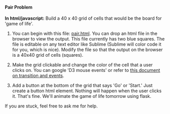 #### Pair Problem

**In html/javascript:** Build a 40 x 40 grid of cells that would be the board for 'game of life'. 

1) You can begin with this file: [pair.html](pair.html). You can drop an html file in the browser to view the output. This file currently has two blue squares. The file is editable on any text editor like Sublime (Sublime will color code it for you, which is nice). Modify the file so that the output on the browser is a 40x40 grid of cells (squares).

2) Make the grid clickable and change the color of the cell that a user clicks on. You can google 'D3 mouse events' or refer to [this document on transition and events](transitions_and_events.md).

3) Add a button at the bottom of the grid that says 'Go' or 'Start.' Just create a button html element. Nothing will happen when the user clicks it. That's fine. We'll animate the game of life tomorrow using flask.

If you are stuck, feel free to ask me for help.
